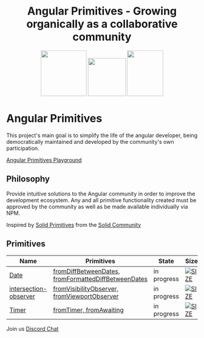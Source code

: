 <h1 align="center">Angular Primitives - Growing organically as a collaborative community</h1>

<p align="center">
  <img src="https://github.com/angular/angular/blob/main/aio/src/assets/images/logos/angular/angular.png?raw=true" width="120px" height="120px">
  <img src="https://upload.wikimedia.org/wikipedia/commons/thumb/9/9e/Plus_symbol.svg/500px-Plus_symbol.svg.png" width="100px" height="100px">
  <img src="https://www.svgrepo.com/download/139/traffic-light.svg" width="95px" height="120px">
</p>

# Angular Primitives
This project's main goal is to simplify the life of the angular developer, being democratically maintained and developed by the community's own participation.

[Angular Primitives Playground](https://angular-primitives.github.io/angular-primitives-demos/)


## Philosophy

Provide intuitive solutions to the Angular community in order to improve the development ecosystem. Any and all primitive functionality created must be approved by the community as well as be made available individually via NPM.

Inspired by [Solid Primitives](https://github.com/solidjs-community/solid-primitives) from the [Solid Community](https://github.com/solidjs-community)

## Primitives
| Name                                                                                                                              | Primitives                                                                                                                                                 |State| Size                                                                                                                                                                                                   | NPM                                                                                                                                                                                      |
|-----------------------------------------------------------------------------------------------------------------------------------|------------------------------------------------------------------------------------------------------------------------------------------------------------|------|--------------------------------------------------------------------------------------------------------------------------------------------------------------------------------------------------------|------------------------------------------------------------------------------------------------------------------------------------------------------------------------------------------|
| [Date](https://github.com/angular-primitives/angular-primitives/tree/main/projects/date#readme)                                   | [fromDiffBetweenDates, fromFormattedDiffBetweenDates](https://github.com/angular-primitives/angular-primitives/tree/main/projects/date/src/index.ts)           |in progress| [![SIZE](https://img.shields.io/bundlephobia/minzip/@angular-primitives/date?style=for-the-badge&label=)](https://bundlephobia.com/package/@angular-primitives/date)                                   | [![VERSION](https://img.shields.io/npm/v/@angular-primitives/date?style=for-the-badge&label=)](https://www.npmjs.com/package/@angular-primitives/date)                                   |
| [intersection-observer](https://github.com/angular-primitives/angular-primitives/tree/main/projects/intersection-observer#readme) | [fromVisibilityObserver, fromViewportObserver](https://github.com/angular-primitives/angular-primitives/tree/main/projects/intersection-observer/src/index.ts) |in progress| [![SIZE](https://img.shields.io/bundlephobia/minzip/@angular-primitives/intersection-observer?style=for-the-badge&label=)](https://bundlephobia.com/package/@angular-primitives/intersection-observer) | [![VERSION](https://img.shields.io/npm/v/@angular-primitives/intersection-observer?style=for-the-badge&label=)](https://www.npmjs.com/package/@angular-primitives/intersection-observer) |
| [Timer](https://github.com/angular-primitives/angular-primitives/tree/main/projects/timer#readme)                                 | [fromTimer, fromAwaiting](https://github.com/angular-primitives/angular-primitives/tree/main/projects/timer/src/index.ts)                                      |in progress| [![SIZE](https://img.shields.io/bundlephobia/minzip/@angular-primitives/timer?style=for-the-badge&label=)](https://bundlephobia.com/package/@angular-primitives/timer)                                 | [![VERSION](https://img.shields.io/npm/v/@angular-primitives/date?style=for-the-badge&label=)](https://www.npmjs.com/package/@angular-primitives/timer)                                  |

Join us [Discord Chat](https://discord.gg/4rdrQeJJ)

